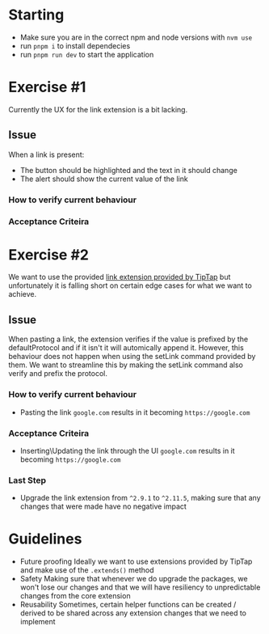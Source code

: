 # Starting

- Make sure you are in the correct npm and node versions with `nvm use`
- run `pnpm i` to install dependecies
- run `pnpm run dev` to start the application

# Exercise #1

Currently the UX for the link extension is a bit lacking.

## Issue

When a link is present:

- The button should be highlighted and the text in it should change
- The alert should show the current value of the link

### How to verify current behaviour

### Acceptance Criteira

# Exercise #2

We want to use the provided [link extension provided by TipTap](https://tiptap.dev/docs/editor/extensions/marks/link) but unfortunately it is falling short on certain edge cases for what we want to achieve.

## Issue

When pasting a link, the extension verifies if the value is prefixed by the defaultProtocol and if it isn't it will automically append it.
However, this behaviour does not happen when using the setLink command provided by them.
We want to streamline this by making the setLink command also verify and prefix the protocol.

### How to verify current behaviour

- Pasting the link `google.com` results in it becoming `https://google.com`

### Acceptance Criteira

- Inserting\Updating the link through the UI `google.com` results in it becoming `https://google.com`

### Last Step

- Upgrade the link extension from `^2.9.1` to `^2.11.5`, making sure that any changes that were made have no negative impact

# Guidelines

- Future proofing
  Ideally we want to use extensions provided by TipTap and make use of the `.extends()` method
- Safety
  Making sure that whenever we do upgrade the packages, we won't lose our changes and that we will have resiliency to unpredictable changes from the core extension
- Reusability
  Sometimes, certain helper functions can be created / derived to be shared across any extension changes that we need to implement
